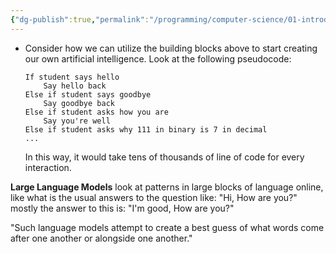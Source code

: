 ```yaml
---
{"dg-publish":true,"permalink":"/programming/computer-science/01-introduction/004-ai-and-amp-ll-ms/","tags":["computerscience","cs50","c_lang"],"created":"2024-11-09T11:30:10.812+08:00"}
---
```


-   Consider how we can utilize the building blocks above to start creating our own artificial intelligence. Look at the following pseudocode:
    
    ```
    If student says hello
        Say hello back
    Else if student says goodbye
        Say goodbye back
    Else if student asks how you are
        Say you're well
    Else if student asks why 111 in binary is 7 in decimal
    ...
    ```
    
    In this way, it would take tens of thousands of line of code for every interaction.

__Large Language Models__ look at patterns in large blocks of language online, like what is the usual answers to the question like: "Hi, How are you?" mostly the answer to this is: "I'm good, How are you?"

"Such language models attempt to create a best guess of what words come after one another or alongside one another."




